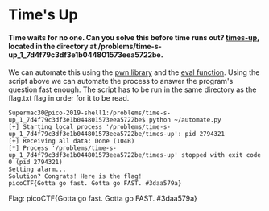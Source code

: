 # Time's Up
#### Time waits for no one. Can you solve this before time runs out? [times-up](https://2019shell1.picoctf.com/static/e16f7e84ccd54f27fa239c736247b500/times-up), located in the directory at /problems/time-s-up_1_7d4f79c3df3e1b044801573eea5722be.

We can automate this using the [pwn library](http://docs.pwntools.com/en/stable/tubes/processes.html) and the [eval function](https://docs.python.org/3/library/functions.html#eval). Using the script above we can automate the process to answer the program's question fast enough.
The script has to be run in the same directory as the flag.txt flag in order for it to be read.
```
Supermac30@pico-2019-shell1:/problems/time-s-up_1_7d4f79c3df3e1b044801573eea5722be$ python ~/automate.py
[+] Starting local process '/problems/time-s-up_1_7d4f79c3df3e1b044801573eea5722be/times-up': pid 2794321
[+] Receiving all data: Done (104B)
[*] Process '/problems/time-s-up_1_7d4f79c3df3e1b044801573eea5722be/times-up' stopped with exit code 0 (pid 2794321)
Setting alarm...
Solution? Congrats! Here is the flag!
picoCTF{Gotta go fast. Gotta go FAST. #3daa579a}
```
Flag: picoCTF{Gotta go fast. Gotta go FAST. #3daa579a}
